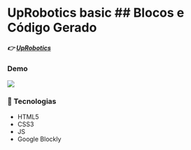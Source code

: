 # UpRobotics basic ## Blocos e Código Gerado 
##### :point_right: [UpRobotics](https://github.com/FranciscoGMarinho/uproboticsbasic)

### Demo
![](https://github.com/FranciscoGMarinho/uproboticsbasic/blob/master/demostracaoUpRobotics.gif)

### :pencil: Tecnologias

* HTML5
* CSS3
* JS
* Google Blockly

